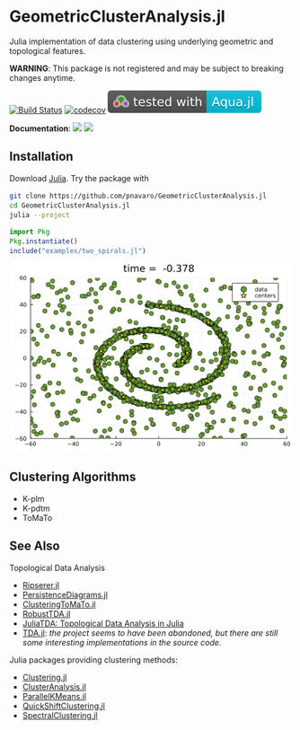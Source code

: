 # GeometricClusterAnalysis.jl

Julia implementation of data clustering using underlying geometric and topological features. 

**WARNING**: This package is not registered and may be subject to breaking changes anytime. 

[![Build Status](https://github.com/pnavaro/GeometricClusterAnalysis.jl/workflows/CI/badge.svg)](https://github.com/pnavaro/GeometricClusterAnalysis.jl/actions?query=workflow%3ACI+branch%3Amain)
[![codecov](https://codecov.io/gh/pnavaro/GeometricClusterAnalysis.jl/branch/main/graph/badge.svg)](https://codecov.io/gh/pnavaro/GeometricClusterAnalysis.jl)
[![Aqua QA](https://raw.githubusercontent.com/JuliaTesting/Aqua.jl/main/badge.svg)](https://github.com/JuliaTesting/Aqua.jl)


**Documentation**: [![][docs-stable-img]][docs-stable-url] [![][docs-latest-img]][docs-latest-url]

## Installation

Download [Julia](https://julialang.org/downloads/). Try the package with

```bash
git clone https://github.com/pnavaro/GeometricClusterAnalysis.jl
cd GeometricClusterAnalysis.jl
julia --project
```

```julia
import Pkg
Pkg.instantiate()
include("examples/two_spirals.jl")
```

![](https://github.com/pnavaro/GeometricClusterAnalysis.jl/raw/gh-pages/dev/assets/anim_two_spirals.gif)

## Clustering Algorithms

- K-plm
- K-pdtm
- ToMaTo

[docs-latest-img]: https://img.shields.io/badge/docs-latest-blue.svg
[docs-latest-url]: http://pnavaro.github.io/GeometricClusterAnalysis.jl/dev/

[docs-stable-img]: https://img.shields.io/badge/docs-stable-blue.svg
[docs-stable-url]: http://pnavaro.github.io/GeometricClusterAnalysis.jl/stable/

## See Also

Topological Data Analysis
 - [Ripserer.jl](https://github.com/mtsch/Ripserer.jl)
 - [PersistenceDiagrams.jl](https://github.com/mtsch/PersistenceDiagrams.jl)
 - [ClusteringToMaTo.jl](https://github.com/pnavaro/ClusteringToMaTo.jl)
 - [RobustTDA.jl](https://github.com/sidv23/RobustTDA.jl)
 - [JuliaTDA: Topological Data Analysis in Julia](https://github.com/JuliaTDA)
 - [TDA.jl](https://github.com/wildart/TDA.jl): *the project seems to have been abandoned, but there are still some interesting implementations in the source code.*

Julia packages providing clustering methods:
 - [Clustering.jl](https://github.com/JuliaStats/Clustering.jl)
 - [ClusterAnalysis.jl](https://github.com/AugustoCL/ClusterAnalysis.jl)
 - [ParallelKMeans.jl](https://github.com/PyDataBlog/ParallelKMeans.jl)
 - [QuickShiftClustering.jl](https://github.com/rened/QuickShiftClustering.jl)
 - [SpectralClustering.jl](https://github.com/lucianolorenti/SpectralClustering.jl)
